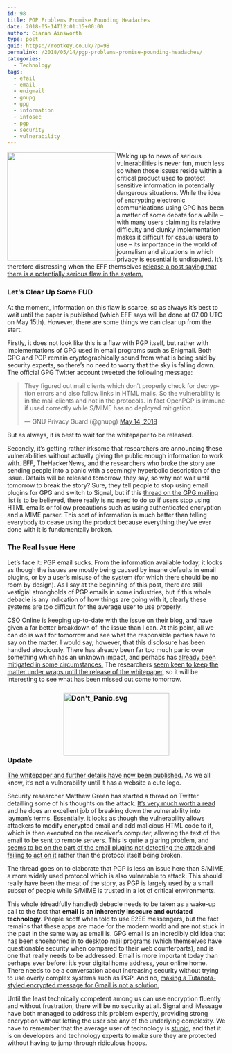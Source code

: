 ```yaml
---
id: 98
title: PGP Problems Promise Pounding Headaches
date: 2018-05-14T12:01:15+00:00
author: Ciarán Ainsworth
type: post
guid: https://rootkey.co.uk/?p=98
permalink: /2018/05/14/pgp-problems-promise-pounding-headaches/
categories:
  - Technology
tags:
  - efail
  - email
  - enigmail
  - gnupg
  - gpg
  - information
  - infosec
  - pgp
  - security
  - vulnerability
---
```

<img style="float: left; display: inline;" src="https://rootkey.co.uk/wp-content/uploads/2018/05/Term2.png" alt="" width="250" height="250" align="left" />Waking up to news of serious vulnerabilities is never fun, much less so when those issues reside within a critical product used to protect sensitive information in potentially dangerous situations. While the idea of encrypting electronic communications using GPG has been a matter of some debate for a while – with many users claiming its relative difficulty and clunky implementation makes it difficult for casual users to use – its importance in the world of journalism and situations in which privacy is essential is undisputed. It’s therefore distressing when the EFF themselves <a href="https://www.eff.org/deeplinks/2018/05/attention-pgp-users-new-vulnerabilities-require-you-take-action-now" target="_blank" rel="noopener">release a post saying that there is a potentially serious flaw in the system.</a>

<!--more-->

### Let’s Clear Up Some FUD

At the moment, information on this flaw is scarce, so as always it’s best to wait until the paper is published (which EFF says will be done at 07:00 UTC on May 15th). However, there are some things we can clear up from the start.

Firstly, it does not look like this is a flaw with PGP itself, but rather with implementations of GPG used in email programs such as Enigmail. Both GPG and PGP remain cryptographically sound from what is being said by security experts, so there’s no need to worry that the sky is falling down. The official GPG Twitter account tweeted the following message:

<blockquote class="twitter-tweet" data-lang="en" data-conversation="none">
  <p dir="ltr" lang="en">
    They figured out mail clients which don&#8217;t properly check for decryption errors and also follow links in HTML mails. So the vulnerability is in the mail clients and not in the protocols. In fact OpenPGP is immune if used correctly while S/MIME has no deployed mitigation.
  </p>
  
  <p>
    — GNU Privacy Guard (@gnupg) <a href="https://twitter.com/gnupg/status/995931083584757760?ref_src=twsrc%5Etfw">May 14, 2018</a>
  </p>
</blockquote>

But as always, it is best to wait for the whitepaper to be released.

Secondly, it’s getting rather irksome that researchers are announcing these vulnerabilities without actually giving the public enough information to work with. EFF, TheHackerNews, and the researchers who broke the story are sending people into a panic with a seemingly hyperbolic description of the issue. Details will be released tomorrow, they say, so why not wait until tomorrow to break the story? Sure, they tell people to stop using email plugins for GPG and switch to Signal, but if this <a href="https://lists.gnupg.org/pipermail/gnupg-users/2018-May/060315.html" target="_blank" rel="noopener">thread on the GPG mailing list</a> is to be believed, there really is no need to do so if users stop using HTML emails or follow precautions such as using authenticated encryption and a MIME parser. This sort of information is much better than telling everybody to cease using the product because everything they’ve ever done with it is fundamentally broken.

### The Real Issue Here

Let’s face it: PGP email sucks. From the information available today, it looks as though the issues are mostly being caused by insane defaults in email plugins, or by a user’s misuse of the system (for which there should be no room by design). As I say at the beginning of this post, there are still vestigial strongholds of PGP emails in some industries, but if this whole debacle is any indication of how things are going with it, clearly these systems are too difficult for the average user to use properly.

CSO Online is keeping up-to-date with the issue on their blog, and have given a far better breakdown of  the issue than I can. At this point, all we can do is wait for tomorrow and see what the responsible parties have to say on the matter. I would say, however, that this disclosure has been handled atrociously. There has already been far too much panic over something which has an unknown impact, and perhaps has <a href="https://twitter.com/robertjhansen/status/995929684750815233" target="_blank" rel="noopener">already been mitigated in some circumstances.</a> The researchers <a href="https://twitter.com/seecurity/status/995936859980222464" target="_blank" rel="noopener">seem keen to keep the matter under wraps until the release of the whitepaper</a>, so it will be interesting to see what has been missed out come tomorrow.

### <img style="margin-right: auto; margin-left: auto; float: none; display: block; background-image: none;" title="Don't_Panic.svg" src="https://rootkey.co.uk/wp-content/uploads/2018/05/Dont_Panic.svg_thumb.png" alt="Don't_Panic.svg" width="244" height="145" border="0" />**Update**

[The whitepaper and further details have now been published.](https://efail.de/) As we all know, it&#8217;s not a vulnerability until it has a website a cute logo.

Security researcher Matthew Green has started a thread on Twitter detailling some of his thoughts on the attack. [It&#8217;s very much worth a read](https://twitter.com/matthew_d_green/status/995989254143606789) and he does an excellent job of breaking down the vulnerability into layman&#8217;s terms. Essentially, it looks as though the vulnerability allows attackers to modify encrypted email and add malicious HTML code to it, which is then executed on the receiver&#8217;s computer, allowing the text of the email to be sent to remote servers. This is quite a glaring problem, and [seems to be on the part of the email plugins not detecting the attack and failing to act on it](https://twitter.com/VessOnSecurity/status/995993446283382784) rather than the protocol itself being broken.

The thread goes on to elaborate that PGP is less an issue here than S/MIME, a more widely used protocol which is also vulnerable to attack. This should really have been the meat of the story, as PGP is largely used by a small subset of people while S/MIME is trusted in a lot of critical environments.

This whole (dreadfully handled) debacle needs to be taken as a wake-up call to the fact that **email is an inherently insecure and outdated technology**. People scoff when told to use E2EE messengers, but the fact remains that these apps are made for the modern world and are not stuck in the past in the same way as email is. GPG email is an incredibly old idea that has been shoehorned in to desktop mail programs (which themselves have questionable security when compared to their web counterparts), and is one that really needs to be addressed. Email is more important today than perhaps ever before: it&#8217;s your digital home address, your online home. There needs to be a conversation about increasing security without trying to use overly complex systems such as PGP. And no, [making a Tutanota-styled encrypted message for Gmail is not a solution.](https://www.theregister.co.uk/2018/04/16/google_gmail_security/)

Until the least technically competent among us can use encryption fluently and without frustration, there will be no security at all. Signal and iMessage have both managed to address this problem expertly, providing strong encryption without letting the user see any of the underlying complexity. We have to remember that the average user of technology is [stupid](https://www.over-yonder.net/~fullermd/rants/winstupid/1), and that it is on developers and technology experts to make sure they are protected without having to jump through ridiculous hoops.
